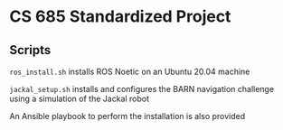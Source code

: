 # CS 685 Standardized Project

## Scripts

`ros_install.sh` installs ROS Noetic on an Ubuntu 20.04 machine

`jackal_setup.sh` installs and configures the BARN navigation challenge using a simulation of the Jackal robot

An Ansible playbook to perform the installation is also provided